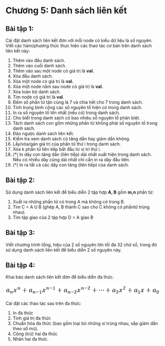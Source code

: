 # Chương 5: Danh sách liên kết

## Bài tập 1:

Cài đặt danh sách liên kết đơn với mỗi node có kiểu dữ liệu là số nguyên. Viết các hàm/phương thức thực hiện các thao tác cơ bản trên danh sách liên kết này:

1. Thêm vào đầu danh sách.
2. Thêm vào cuối danh sách.
3. Thêm vào sau một node có giá trị là **val.**
4. Xóa đầu danh sách.
5. Xóa một node có giá trị là **val.**
6. Xóa một node nằm sau node có giá trị là **val.**
7. Xóa toàn bộ danh sách.
8. Tìm node có giá trị là **val**.
9. Đếm số phần tử tận cùng là 7 và chia hết cho 7 trong danh sách.
10. Tính trung bình cộng các số nguyên tố hiện có trong danh sách.
11. In ra số nguyên tố lớn nhất \(nếu có\) trong danh sách.
12. Cho biết trong danh sách có bao nhiêu số nguyên tố phân biệt.
13. Tách danh sách con gồm những phần tử không phải số nguyên tố trong danh sách.
14. Đảo ngược danh sách liên kết.
15. Kiểm tra xem danh sách có tăng dần hay giảm dần không.
16. Lấy/xóa/gán giá trị của phần tử thứ i trong danh sách.
17. Xóa k phần tử liên tiếp bắt đầu từ vị trí thứ i.
18. \(\*\) In dãy con tăng dần \(liên tiếp\) dài nhất xuất hiện trong danh sách. Nếu có nhiều dãy cùng dài nhất chỉ cần in ra dãy đầu tiên.
19. \(\*\) In ra tất cả các dãy con tăng \(liên tiếp\) của danh sách.

## Bài tập 2:

Sử dụng danh sách liên kết để biểu diễn 2 tập hợp **A, B** gồm **m,n** phần tử:

1. Xuất ra những phần tử có trong A mà không có trong B.
2. Tìm C = A U B \(ghép A, B thành C sao cho C không có phầntử trùng nhau\).
3. Tìm tập giao của 2 tập hợp D = A  giao B

## Bài tập 3:

Viết chương trình tổng, hiệu của 2 số nguyên lớn tối đa 32 chữ số, trong đó sử dụng danh sách liên kết để biểu diễn 2 số nguyên này.

## Bài tập 4:

Khai báo danh sách liên kết đơn để biểu diễn đa thức.

![](/assets/dslkbt04.PNG)

Cài đặt các thao tác sau trên đa thức:

1. In đa thức
2. Tính giá trị đa thức
3. Chuẩn hóa đa thức \(bao gồm loại bỏ những xi trùng nhau, sắp giảm dần theo số mũ\).
4. Cộng \(trừ\) hai đa thức
5. Nhân hai đa thức.



